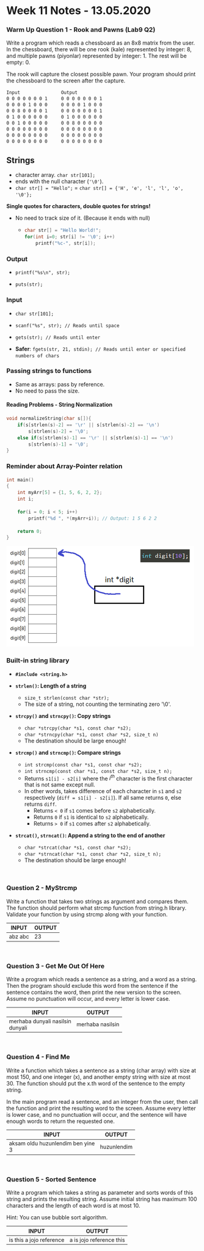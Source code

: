 
# Week 11 Notes - 13.05.2020
    
### Warm Up Question 1 - Rook and Pawns (Lab9 Q2)
Write a program which reads a chessboard as an 8x8 matrix from the user. In the chessboard, there will be one rook (kale) represented by integer: 8, and multiple pawns (piyonlar) represented by integer: 1. The rest will be empty: 0.

The rook will capture the closest possible pawn. Your program should print the chessboard to the screen after the capture. 

```
Input               Output
0 0 0 0 0 0 0 1     0 0 0 0 0 0 0 1
0 0 0 0 1 0 0 0     0 0 0 0 1 0 0 0
0 0 8 0 0 0 0 1     0 0 0 0 0 0 0 1
0 1 0 0 0 0 0 0     0 1 0 0 0 0 0 0
0 0 1 0 0 0 0 0     0 0 8 0 0 0 0 0
0 0 0 0 0 0 0 0     0 0 0 0 0 0 0 0
0 0 0 0 0 0 0 0     0 0 0 0 0 0 0 0
0 0 0 0 0 0 0 0     0 0 0 0 0 0 0 0
```
    
## Strings

* character array. `char str[101];`
* ends with the null character (`'\0'`).
* `char str[] = "Hello";` = `char str[] = {'H', 'e', 'l', 'l', 'o', '\0'};`

**Single quotes for characters, double quotes for strings!**

* No need to track size of it. (Because it ends with null)

  * ```c
    char str[] = "Hello World!";
    for(int i=0; str[i] != '\0'; i++)
        printf("%c-", str[i]);
    ```

### Output

* `printf("%s\n", str);`

* `puts(str);`

### Input

* `char str[101];`

* `scanf("%s", str); // Reads until space`

* `gets(str); // Reads until enter`

* **Safer**: `fgets(str, 21, stdin); // Reads until enter or specified numbers of chars`

### Passing strings to functions
* Same as arrays: pass by reference.
* No need to pass the size.

#### Reading Problems - String Normalization
```c
void normalizeString(char s[]){
    if(s[strlen(s)-2] == '\r' || s[strlen(s)-2] == '\n')
        s[strlen(s)-2] = '\0';
    else if(s[strlen(s)-1] == '\r' || s[strlen(s)-1] == '\n')
        s[strlen(s)-1] = '\0';
}
```

### Reminder about Array-Pointer relation

```c
int main()
{
    int myArr[5] = {1, 5, 6, 2, 2};
    int i;
    
    for(i = 0; i < 5; i++)
        printf("%d ", *(myArr+i)); // Output: 1 5 6 2 2

    return 0;
}
```

![Array-Pointer](figures/array_pointer.png)


### Built-in string library
* **`#include <string.h>`**
* **`strlen()`: Length of a string**
  * `size_t strlen(const char *str);`
  * The size of a string, not counting the terminating zero '\0'.

    
* **`strcpy()` and `strncpy()`: Copy strings**
  * `char *strcpy(char *s1, const char *s2); `
  * `char *strncpy(char *s1, const char *s2, size_t n)`
  * The destination should be large enough!

* **`strcmp()` and `strncmp()`: Compare strings**
  * `int strcmp(const char *s1, const char *s2);`
  * `int strncmp(const char *s1, const char *s2, size_t n);`
   * Returns `s1[i] - s2[i]` where the $i^{th}$ character is the first character that is not same except null.
   * In other words, takes difference of each character in `s1` and `s2` respectively (`diff = s1[i] - s2[i]`). If all same returns `0`, else returns `diff`.
       * Returns `< 0` if `s1` comes before `s2` alphabetically.
       * Returns `0` if `s1` is identical to `s2` alphabetically.
       * Returns `> 0` if `s1` comes after `s2` alphabetically.
   
* **`strcat()`, `strncat()`: Append a string to the end of another**
  * `char *strcat(char *s1, const char *s2);`
  * `char *strncat(char *s1, const char *s2, size_t n);`
  * The destination should be large enough!
    

<br>

### Question 2 - MyStrcmp

 Write a function that takes two strings as argument and compares them. The function should perform what strcmp function from string.h library. Validate your function by using strcmp along with your function.

 |  INPUT  |  OUTPUT |
|-------|-------|
| abz abc | 23 |

<br>


### Question 3 - Get Me Out Of Here

Write a program which reads a sentence as a string, and a word as a string. Then the program should exclude this word from the sentence if the sentence contains the word, then print the new version to the screen. Assume no punctuation will occur, and every letter is lower case.

|  INPUT  |  OUTPUT |
|-------|-------|
| merhaba dunyali nasilsin<br>dunyali | merhaba nasilsin |

<br>

### Question 4 - Find Me

Write a function which takes a sentence as a string (char array) with size at most 150, and one integer (x), and another empty string with size at most 30. The function should put the x.th word of the sentence to the empty string.

In the main program read a sentence, and an integer from the user, then call the function and print the resulting word to the screen. Assume every letter is lower case, and no punctuation will occur, and the sentence will have enough words to return the requested one.

|  INPUT  |  OUTPUT |
|-------|-------|
| aksam oldu huzunlendim ben yine<br>3 | huzunlendim |

<br>

### Question 5 - Sorted Sentence

Write a program which takes a string as parameter and sorts words of this string and prints the resulting string. Assume initial string has maximum 100 characters and the length of each word is at most 10.

Hint: You can use bubble sort algorithm.

 |  INPUT  |  OUTPUT |
|-------|-------|
| is this a jojo reference | a is jojo reference this |
